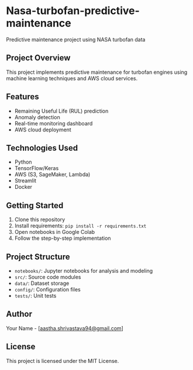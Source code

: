 # Nasa-turbofan-predictive-maintenance
Predictive maintenance project using NASA turbofan data

## Project Overview
This project implements predictive maintenance for turbofan engines using machine learning techniques and AWS cloud services.

## Features
- Remaining Useful Life (RUL) prediction
- Anomaly detection
- Real-time monitoring dashboard
- AWS cloud deployment

## Technologies Used
- Python
- TensorFlow/Keras
- AWS (S3, SageMaker, Lambda)
- Streamlit
- Docker

## Getting Started
1. Clone this repository
2. Install requirements: `pip install -r requirements.txt`
3. Open notebooks in Google Colab
4. Follow the step-by-step implementation

## Project Structure
- `notebooks/`: Jupyter notebooks for analysis and modeling
- `src/`: Source code modules
- `data/`: Dataset storage
- `config/`: Configuration files
- `tests/`: Unit tests

## Author
Your Name - [aastha.shrivastava94@gmail.com]

## License
This project is licensed under the MIT License.
